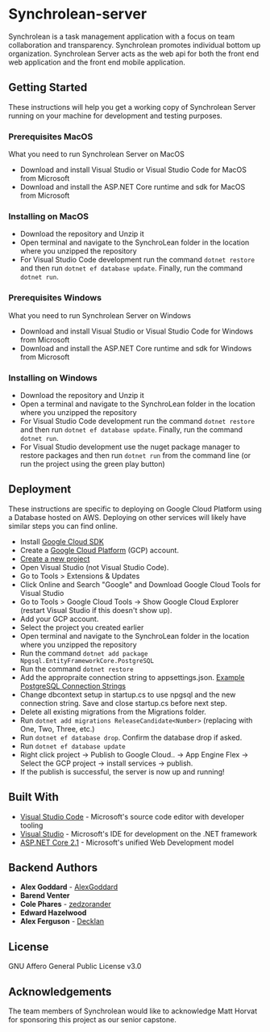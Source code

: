 # Synchrolean-server
Synchrolean is a task management application with a focus on team collaboration and transparency. Synchrolean promotes individual bottom up organization. Synchrolean Server acts as the web api for both the front end web application and the front end mobile application.

## Getting Started
These instructions will help you get a working copy of Synchrolean Server running on your machine for development and testing purposes.

### Prerequisites MacOS

What you need to run Synchrolean Server on MacOS

- Download and install Visual Studio or Visual Studio Code for MacOS from Microsoft
- Download and install the ASP.NET Core runtime and sdk for MacOS from Microsoft

### Installing on MacOS

- Download the repository and Unzip it
- Open terminal and navigate to the SynchroLean folder in the location where you unzipped the repository
- For Visual Studio Code development run the command ``dotnet restore`` and then run ``dotnet ef database update``. Finally, run the command ``dotnet run``.

### Prerequisites Windows

What you need to run Synchrolean Server on Windows

- Download and install Visual Studio or Visual Studio Code for Windows from Microsoft
- Download and install the ASP.NET Core runtime and sdk for Windows from Microsoft

### Installing on Windows

- Download the repository and Unzip it
- Open a terminal and navigate to the SynchroLean folder in the location where you unzipped the repository
- For Visual Studio Code development run the command ``dotnet restore`` and then run ``dotnet ef database update``. Finally, run the command ``dotnet run``.
- For Visual Studio development use the nuget package manager to restore packages and then run ``dotnet run`` from the command line (or run the project using the green play button)

## Deployment

These instructions are specific to deploying on Google Cloud Platform using a Database hosted on AWS. Deploying on other services will likely have similar steps you can find online.

- Install [Google Cloud SDK](https://cloud.google.com/sdk/)
- Create a [Google Cloud Platform](https://cloud.google.com/) (GCP) account.
- [Create a new project](https://cloud.google.com/resource-manager/docs/creating-managing-projects)
- Open Visual Studio (not Visual Studio Code).
- Go to Tools > Extensions & Updates
- Click Online and Search "Google" and Download Google Cloud Tools for Visual Studio
- Go to Tools > Google Cloud Tools -> Show Google Cloud Explorer (restart Visual Studio if this doesn't show up).
- Add your GCP account.
- Select the project you created earlier
- Open terminal and navigate to the SynchroLean folder in the location where you unzipped the repository
- Run the command ``dotnet add package Npgsql.EntityFrameworkCore.PostgreSQL``
- Run the command ``dotnet restore``
- Add the appropraite connection string to appsettings.json. [Example PostgreSQL Connection Strings](https://www.connectionstrings.com/postgresql/)
- Change dbcontext setup in startup.cs to use npgsql and the new connection string. Save and close startup.cs before next step.
- Delete all existing migrations from the Migrations folder.
- Run ``dotnet add migrations ReleaseCandidate<Number>`` (replacing <Number> with One, Two, Three, etc.)
- Run ``dotnet ef database drop``. Confirm the database drop if asked.
- Run ``dotnet ef database update``
- Right click project -> Publish to Google Cloud.. -> App Engine Flex -> Select the GCP project -> install services -> publish.
- If the publish is successful, the server is now up and running!

## Built With
- [Visual Studio Code](https://code.visualstudio.com) - Microsoft's source code editor with developer tooling
- [Visual Studio](https://visualstudio.microsoft.com) - Microsoft's IDE for development on the .NET framework
- [ASP.NET Core 2.1](https://docs.microsoft.com/en-us/aspnet/core/getting-started) - Microsoft's unified Web Development model

## Backend Authors
- **Alex Goddard** - [AlexGoddard](https://github.com/AlexGoddard)
- **Barend Venter**
- **Cole Phares** - [zedzorander](https://github.com/zedzorander)
- **Edward Hazelwood**
- **Alex Ferguson** - [Decklan](https://github.com/Decklan)

## License
GNU Affero General Public License v3.0

## Acknowledgements
The team members of Synchrolean would like to acknowledge Matt Horvat for sponsoring this project as our senior capstone.
